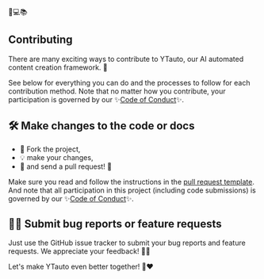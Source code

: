 🌟💻📚

## Contributing

There are many exciting ways to contribute to YTauto, our AI automated content creation framework. 👏

See below for everything you can do and the processes to follow for each contribution method. Note that no matter how you contribute, your participation is governed by our ✨[Code of Conduct](CODE_OF_CONDUCT.md)✨.

## 🛠️ Make changes to the code or docs

- 🍴 Fork the project, 
- 💡 make your changes,
- 🔀 and send a pull request! 🙌

Make sure you read and follow the instructions in the [pull request template](pull_request_template.md). And note that all participation in this project (including code submissions) is governed by our ✨[Code of Conduct](CODE_OF_CONDUCT.md)✨.

## 🐞📝 Submit bug reports or feature requests

Just use the GitHub issue tracker to submit your bug reports and feature requests. We appreciate your feedback! 🐛🔧

Let's make YTauto even better together! 🚀❤️
